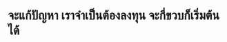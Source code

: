 จะแก้ปัญหา เราจำเป็นต้องลงทุน จะกี่ขวบก็เริ่มต้นได้
===
<!--stackedit_data:
eyJoaXN0b3J5IjpbNzk2NjU0ODY4XX0=
-->